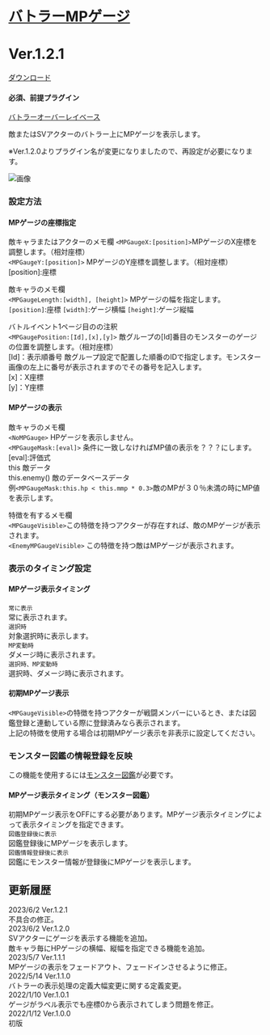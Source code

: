 # [バトラーMPゲージ](https://raw.githubusercontent.com/nuun888/MZ/master/NUUN_BattlerMPGauge.js)
# Ver.1.2.1
[ダウンロード](https://raw.githubusercontent.com/nuun888/MZ/master/NUUN_BattlerMPGauge.js)  
#### 必須、前提プラグイン
[バトラーオーバーレイベース](https://github.com/nuun888/MZ/blob/master/README/BattlerOverlayBase.md)  

敵またはSVアクターのバトラー上にMPゲージを表示します。  

※Ver.1.2.0よりプラグイン名が変更になりましたので、再設定が必要になります。  

![画像](img/mpGauge1.png)  

### 設定方法

#### MPゲージの座標指定
敵キャラまたはアクターのメモ欄
`<MPGaugeX:[position]>`MPゲージのX座標を調整します。（相対座標）  
`<MPGaugeY:[position]>` MPゲージのY座標を調整します。（相対座標）  
[position]:座標  

敵キャラのメモ欄  
`<MPGaugeLength:[width], [height]>` MPゲージの幅を指定します。
`[position]`:座標
`[width]`:ゲージ横幅
`[height]`:ゲージ縦幅

バトルイベント1ページ目のの注釈  
`<MPGaugePosition:[Id],[x],[y]>` 敵グループの[Id]番目のモンスターのゲージの位置を調整します。（相対座標）  
[Id]：表示順番号  敵グループ設定で配置した順番のIDで指定します。モンスター画像の左上に番号が表示されますのでその番号を記入します。  
[x]：X座標  
[y]：Y座標  

#### MPゲージの表示
敵キャラのメモ欄  
`<NoMPGauge>` HPゲージを表示しません。  
`<MPGaugeMask:[eval]>` 条件に一致しなければMP値の表示を？？？にします。  
[eval]:評価式  
this 敵データ  
this.enemy() 敵のデータベースデータ  
例`<MPGaugeMask:this.hp < this.mmp * 0.3>`敵のMPが３０％未満の時にMP値を表示します。  

特徴を有するメモ欄  
`<MPGaugeVisible>`この特徴を持つアクターが存在すれば、敵のMPゲージが表示されます。  
`<EnemyMPGaugeVisible>` この特徴を持つ敵はMPゲージが表示されます。  

### 表示のタイミング設定
#### MPゲージ表示タイミング
`常に表示`  
常に表示されます。  
`選択時`  
対象選択時に表示します。  
`MP変動時`   
ダメージ時に表示されます。  
`選択時、MP変動時`  
選択時、ダメージ時に表示されます。  

#### 初期MPゲージ表示  
`<MPGaugeVisible>`の特徴を持つアクターが戦闘メンバーにいるとき、または図鑑登録と連動している際に登録済みなら表示されます。  
上記の特徴を使用する場合は初期MPゲージ表示を非表示に設定してください。  

### モンスター図鑑の情報登録を反映
この機能を使用するには[モンスター図鑑](https://raw.githubusercontent.com/nuun888/MZ/master/NUUN_EnemyBook.js)が必要です。
#### MPゲージ表示タイミング（モンスター図鑑）
初期MPゲージ表示をOFFにする必要があります。MPゲージ表示タイミングによって表示タイミングを指定できます。  
`図鑑登録後に表示`  
図鑑登録後にMPゲージを表示します。  
`図鑑情報登録後に表示`  
図鑑にモンスター情報が登録後にMPゲージを表示します。  

## 更新履歴
2023/6/2 Ver.1.2.1  
不具合の修正。  
2023/6/2 Ver.1.2.0  
SVアクターにゲージを表示する機能を追加。  
敵キャラ毎にHPゲージの横幅、縦幅を指定できる機能を追加。  
2023/5/7 Ver.1.1.1  
MPゲージの表示をフェードアウト、フェードインさせるように修正。  
2022/5/14 Ver.1.1.0  
バトラーの表示処理の定義大幅変更に関する定義変更。  
2022/1/10 Ver.1.0.1  
ゲージがラベル表示でも座標0から表示されてしまう問題を修正。  
2022/1/12 Ver.1.0.0  
初版  
